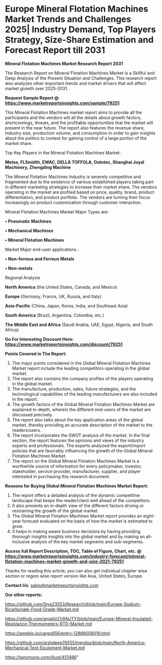  # Europe Mineral Flotation Machines Market Trends and Challenges 2025| Industry Demand, Top Players Strategy, Size-Share Estimation and Forecast Report till 2031

<strong>Mineral Flotation Machines Market Research Report 2031</strong>

The Research Report on Mineral Flotation Machines Market is a Skillful and Deep Analysis of the Present Situation and Challenges. This research report also analyzes other important trends and market drivers that will affect market growth over 2025-2031.

<strong>Request Sample Report @ <a href=https://www.marketreportsinsights.com/sample/79251>https://www.marketreportsinsights.com/sample/79251</a></strong>

This Mineral Flotation Machines market report aims to provide all the participants and the vendors will all the details about growth factors, shortcomings, threats, and the profitable opportunities that the market will present in the near future. The report also features the revenue share, industry size, production volume, and consumption in order to gain insights about the politics to contest for gaining control of a large portion of the market share.

Top Key Players in the Mineral Flotation Machines Market:

<strong>Metso, FLSmidth, EWAC, DELLA TOFFOLA, Outotec, Shanghai Joyal Machinery, Zhongding Machine</strong>

The Mineral Flotation Machines Industry is severely competitive and fragmented due to the existence of various established players taking part in different marketing strategies to increase their market share. The vendors operating in the market are profiled based on price, quality, brand, product differentiation, and product portfolio. The vendors are turning their focus increasingly on product customization through customer interaction.

Mineral Flotation Machines Market Major Types are:

<strong>• Pneumatic Machines

• Mechanical Machines

• Mineral Flotation Machines</strong>

Market Major end-user applications :

<strong>• Non-ferrous and Ferrous Metals

• Non-metals</strong>

Regional Analysis

</u><strong><b>North America</b></strong> (the United States, Canada, and Mexico)

<strong><b>Europe </b></strong>(Germany, France, UK, Russia, and Italy)

<strong><b>Asia-Pacific</b></strong> (China, Japan, Korea, India, and Southeast Asia)

<strong><b>South America</b></strong> (Brazil, Argentina, Colombia, etc.)

<strong><b>The Middle East and Africa</b></strong> (Saudi Arabia, UAE, Egypt, Nigeria, and South Africa)

<strong>Go For Interesting Discount Here: <a href=https://www.marketreportsinsights.com/discount/79251>https://www.marketreportsinsights.com/discount/79251</a></strong>

<strong>Points Covered in The Report:</strong>
<ol>
  <li>The major points considered in the Global Mineral Flotation Machines Market report include the leading competitors operating in the global market.</li>
  <li>The report also contains the company profiles of the players operating in the global market.</li>
  <li>The manufacture, production, sales, future strategies, and the technological capabilities of the leading manufacturers are also included in the report.</li>
  <li>The growth factors of the Global Mineral Flotation Machines Market are explained in-depth, wherein the different end-users of the market are discussed precisely.</li>
  <li>The report also talks about the key application areas of the global market, thereby providing an accurate description of the market to the readers/users.</li>
  <li>The report incorporates the SWOT analysis of the market. In the final section, the report features the opinions and views of the industry experts and professionals. The experts analyzed the export/import policies that are favorably influencing the growth of the Global Mineral Flotation Machines Market.</li>
  <li>The report on the Global Mineral Flotation Machines Market is a worthwhile source of information for every policymaker, investor, stakeholder, service provider, manufacturer, supplier, and player interested in purchasing this research document.</li>
</ol>
<strong>Reasons for Buying Global Mineral Flotation Machines Market Report:</strong>

<ol>
  <li>The report offers a detailed analysis of the dynamic competitive landscape that keeps the reader/client well ahead of the competitors.</li>
  <li>It also presents an in-depth view of the different factors driving or restraining the growth of the global market.</li>
  <li>The Global Mineral Flotation Machines Market report provides an eight-year forecast evaluated on the basis of how the market is estimated to grow.</li>
  <li>It helps in making aware business decisions by having providing thorough insights insights into the global market and by making an all-inclusive analysis of the key market segments and sub-segments.</li>
</ol>
<strong>Access full Report Description, TOC, Table of Figure, Chart, etc. @ <a href=https://www.marketreportsinsights.com/industry-forecast/mineral-flotation-machines-market-growth-and-size-2021-79251>https://www.marketreportsinsights.com/industry-forecast/mineral-flotation-machines-market-growth-and-size-2021-79251</a></strong>


Thanks for reading this article; you can also get individual chapter wise section or region wise report version like Asia, United States, Europe.

<strong>Contact Us:</strong>
sales@marketreportsinsights.com

<strong>Our other reports:</strong>

<a href=https://github.com/Siya23553/Research/blob/main/Europe-Sodium-Bicarbonate-Food-Grade-Market.md>https://github.com/Siya23553/Research/blob/main/Europe-Sodium-Bicarbonate-Food-Grade-Market.md</a>

<a href=https://github.com/anjaliiii21/ANJTY/blob/main/Europe-Mineral-Insulated-Resistance-Thermometers-RTD-Market.md>https://github.com/anjaliiii21/ANJTY/blob/main/Europe-Mineral-Insulated-Resistance-Thermometers-RTD-Market.md</a>

<a href=https://ameblo.jp/cargo656/entry-12886058019.html>https://ameblo.jp/cargo656/entry-12886058019.html</a>

<a href=https://github.com/arshdeep76555/trendss/blob/main/North-America-Mechanical-Test-Equipment-Market.md>https://github.com/arshdeep76555/trendss/blob/main/North-America-Mechanical-Test-Equipment-Market.md</a>

<a href=https://tanomuno.com/illust/451486>https://tanomuno.com/illust/451486</a>"
